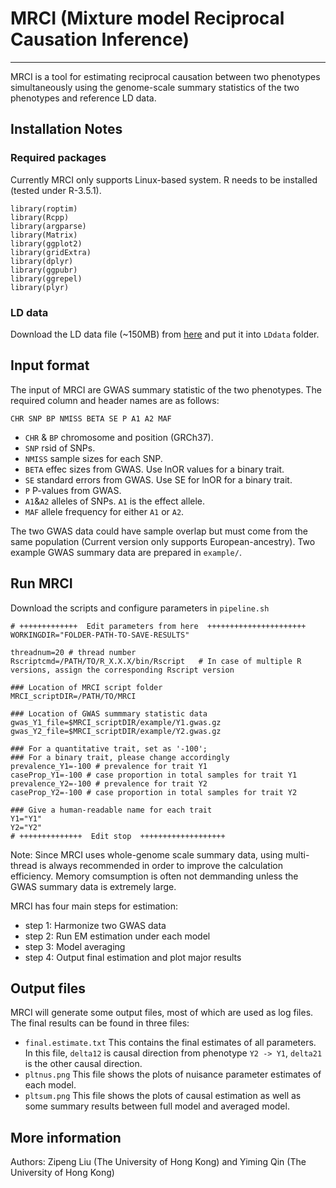 # MRCI (Mixture model Reciprocal Causation Inference)
---
MRCI is a tool for estimating reciprocal causation between two phenotypes simultaneously using the genome-scale summary statistics of the two phenotypes and reference LD data.
## Installation Notes
### Required packages
Currently MRCI only supports Linux-based system. R needs to be installed (tested under R-3.5.1). 
```
library(roptim)
library(Rcpp)
library(argparse)
library(Matrix)
library(ggplot2)
library(gridExtra)
library(dplyr)
library(ggpubr)
library(ggrepel)
library(plyr)
```
### LD data
Download the LD data file (~150MB) from [here](https://www.dropbox.com/s/hyi6huw14hg4r2w/LDwindow1MB_cutoff0.1.RData?dl=0) and put it into `LDdata` folder.
## Input format
The input of MRCI are GWAS summary statistic of the two phenotypes. The required column and header names are as follows:
```
CHR SNP BP NMISS BETA SE P A1 A2 MAF
```
- `CHR` & `BP`  chromosome and position (GRCh37).
- `SNP` rsid of SNPs.
- `NMISS`   sample sizes for each SNP.
- `BETA`    effec sizes from GWAS. Use lnOR values for a binary trait.
- `SE`  standard errors from GWAS. Use SE for lnOR for a binary trait. 
- `P`   P-values from GWAS.
- `A1`&`A2` alleles of SNPs. `A1` is the effect allele.
- `MAF` allele frequency for either `A1` or `A2`.

The two GWAS data could have sample overlap but must come from the same population (Current version only supports European-ancestry). 
Two example GWAS summary data are prepared in `example/`. 
## Run MRCI
Download the scripts and configure parameters in `pipeline.sh`
```
# +++++++++++++  Edit parameters from here  ++++++++++++++++++++++
WORKINGDIR="FOLDER-PATH-TO-SAVE-RESULTS"

threadnum=20 # thread number
Rscriptcmd=/PATH/TO/R_X.X.X/bin/Rscript   # In case of multiple R versions, assign the corresponding Rscript version

### Location of MRCI script folder
MRCI_scriptDIR=/PATH/TO/MRCI

### Location of GWAS summmary statistic data
gwas_Y1_file=$MRCI_scriptDIR/example/Y1.gwas.gz
gwas_Y2_file=$MRCI_scriptDIR/example/Y2.gwas.gz

### For a quantitative trait, set as '-100'; 
### For a binary trait, please change accordingly
prevalence_Y1=-100 # prevalence for trait Y1
caseProp_Y1=-100 # case proportion in total samples for trait Y1
prevalence_Y2=-100 # prevalence for trait Y2
caseProp_Y2=-100 # case proportion in total samples for trait Y2

### Give a human-readable name for each trait
Y1="Y1"
Y2="Y2"
# ++++++++++++++  Edit stop  +++++++++++++++++++
```
Note: Since MRCI uses whole-genome scale summary data, using multi-thread is always recommended in order to improve the calculation efficiency. Memory comsumption is often not demmanding unless the GWAS summary data is extremely large.

MRCI has four main steps for estimation:
- step 1: Harmonize two GWAS data
- step 2: Run EM estimation under each model
- step 3: Model averaging
- step 4: Output final estimation and plot major results

## Output files
MRCI will generate some output files, most of which are used as log files. 
The final results can be found in three files:
- `final.estimate.txt`  This contains the final estimates of all parameters. In this file, `delta12` is causal direction from phenotype `Y2 -> Y1`, `delta21` is the other causal direction.
- `pltnus.png`  This file shows the plots of nuisance parameter estimates of each model.
- `pltsum.png`  This file shows the plots of causal estimation as well as some summary results between full model and averaged model.
## More information
Authors: Zipeng Liu (The University of Hong Kong) and Yiming Qin (The University of Hong Kong)



